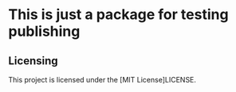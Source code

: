 # This is just a package for testing publishing

## Licensing

This project is licensed under the [MIT License]LICENSE.
